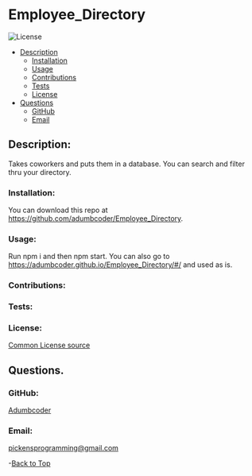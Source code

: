  
  # Employee_Directory 

  ![License](https://img.shields.io/static/v1?label=License&message=none&color=green)


  * [Description](#description)
    * [Installation](#installation)
    * [Usage](#usage)
    * [Contributions](#contributions)
    * [Tests](#tests)
    * [License](#license)
  * [Questions](#questions)
    * [GitHub](#github)
    * [Email](#email)
    
  ## Description:
  Takes coworkers and puts them in a database. You can search and filter thru your directory.

  ### Installation:
  You can download this repo at https://github.com/adumbcoder/Employee_Directory.

  ### Usage:
  Run npm i and then npm start. You can also go to https://adumbcoder.github.io/Employee_Directory/#/ and used as is.

  ### Contributions:
  

  ### Tests:
  

  ### License:

  [Common License source](https://opensource.org/licenses)
  ## Questions.
  ### GitHub:
  [Adumbcoder](https://github.com/adumbcoder)

  ### Email:
  pickensprogramming@gmail.com

  -[Back to Top](#)

